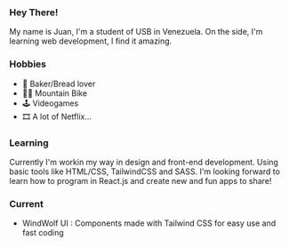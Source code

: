 ### Hey There!
My name is Juan, I'm a student of USB in Venezuela. On the side, I'm learning web development, I find it amazing. 

### Hobbies
- 🍞 Baker/Bread lover
- 🚵🏻 Mountain Bike
- 🕹️ Videogames
- 🎞️ A lot of Netflix...

### Learning
Currently I'm workin my way in design and front-end development. Using basic tools like HTML/CSS, TailwindCSS and SASS. I'm looking forward to learn how to program in React.js and create new and fun apps to share!

### Current
- WindWolf UI : Components made with Tailwind CSS for easy use and fast coding



<!--
**juanzenn/juanzenn** is a ✨ _special_ ✨ repository because its `README.md` (this file) appears on your GitHub profile.

Here are some ideas to get you started:

- 🔭 I’m currently working on ...
- 🌱 I’m currently learning ...
- 👯 I’m looking to collaborate on ...
- 🤔 I’m looking for help with ...
- 💬 Ask me about ...
- 📫 How to reach me: ...
- 😄 Pronouns: ...
- ⚡ Fun fact: ...
-->
